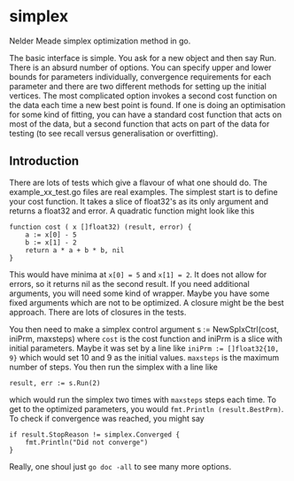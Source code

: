 # simplex
Nelder Meade simplex optimization method in go.

The basic interface is simple. You ask for a new object and then say Run. There is an absurd number of options. You can specify upper and lower bounds for parameters individually, convergence requirements for each parameter and there are two different methods for setting up the initial vertices. The most complicated option invokes a second cost function on the data each time a new best point is found. If one is doing an optimisation for some kind of fitting, you can have a standard cost function that acts on most of the data, but a second function that acts on part of the data for testing (to see recall versus generalisation or overfitting).

## Introduction

There are lots of tests which give a flavour of what one should do. The example_xx_test.go files are real examples. The simplest start is to define your cost function. It takes a slice of float32's as its only argument and returns a float32 and error. A quadratic function might look like this

    function cost ( x []float32) (result, error) {
        a := x[0] - 5
        b := x[1] - 2
        return a * a + b * b, nil
    }

This would have minima at `x[0] = 5` and `x[1] = 2`. It does not allow for errors, so it returns nil as the second result. 
If you need additional arguments, you will need some kind of wrapper. Maybe you have some fixed arguments which are not to be optimized. A closure might be the best approach. There are lots of closures in the tests.

You then need to make a simplex control argument
    s := NewSplxCtrl(cost, iniPrm, maxsteps)
where `cost` is the cost function and iniPrm is a slice with initial parameters. Maybe it was set by a line like `iniPrm := []float32{10, 9}` which would set 10 and 9 as the initial values. `maxsteps` is the maximum number of steps. You then run the simplex with a line like

    result, err := s.Run(2)

which would run the simplex two times with `maxsteps` steps each time. To get to the optimized parameters, you would `fmt.Println (result.BestPrm)`. To check if convergence was reached, you might say

    if result.StopReason != simplex.Converged {
        fmt.Println("Did not converge")
    }

Really, one shoul just `go doc -all` to see many more options.